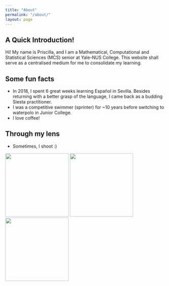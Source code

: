 ```yaml
---
title: "About"
permalink: "/about/"
layout: page
---
```


## A Quick Introduction!

Hi! My name is Priscilla, and I am a Mathematical, Computational and Statistical Sciences (MCS) senior at Yale-NUS College. This website shall serve as a centralised medium for me to consolidate my learning. 

## Some fun facts

 - In 2018, I spent 6 great weeks learning Español in Sevilla. Besides returning with a better grasp of the language, I came back as a budding Siesta practitioner.
 - I was a competitive swimmer (sprinter) for ~10 years before switching to waterpolo in Junior College.
 - I love coffee! 
 

 ## Through my lens
 
 - Sometimes, I shoot :) 

<p float="left">
  <img src="https://user-images.githubusercontent.com/39128341/120971966-d3ad2780-c79f-11eb-9118-34362f83049a.jpg" width="200" />
  <img src="https://user-images.githubusercontent.com/39128341/120972283-2ab2fc80-c7a0-11eb-8d99-9880259c2d4b.jpg" width="200" /> 
  <img src="https://user-images.githubusercontent.com/39128341/120972550-6d74d480-c7a0-11eb-8033-094af16c3a61.jpg" width="200" />
</p>

<!-- ![HK_film_1](https://user-images.githubusercontent.com/39128341/120971966-d3ad2780-c79f-11eb-9118-34362f83049a.jpg)
![HK_film_2](https://user-images.githubusercontent.com/39128341/120972283-2ab2fc80-c7a0-11eb-8d99-9880259c2d4b.jpg)
![HK_film_3](https://user-images.githubusercontent.com/39128341/120972550-6d74d480-c7a0-11eb-8033-094af16c3a61.jpg) -->




